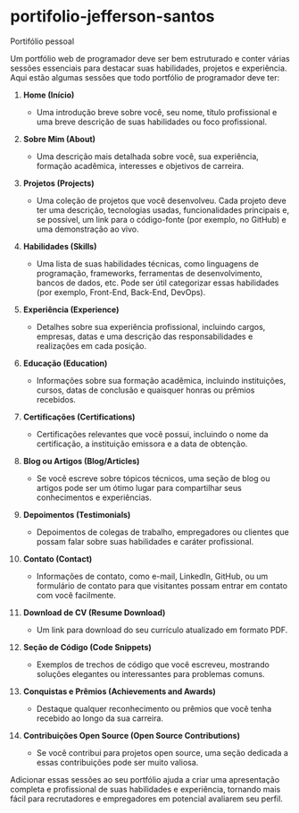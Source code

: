 # portifolio-jefferson-santos
 Portifólio pessoal

Um portfólio web de programador deve ser bem estruturado e conter várias sessões essenciais para destacar suas habilidades, projetos e experiência. Aqui estão algumas sessões que todo portfólio de programador deve ter:

1. **Home (Início)**
   - Uma introdução breve sobre você, seu nome, título profissional e uma breve descrição de suas habilidades ou foco profissional.

2. **Sobre Mim (About)**
   - Uma descrição mais detalhada sobre você, sua experiência, formação acadêmica, interesses e objetivos de carreira.

3. **Projetos (Projects)**
   - Uma coleção de projetos que você desenvolveu. Cada projeto deve ter uma descrição, tecnologias usadas, funcionalidades principais e, se possível, um link para o código-fonte (por exemplo, no GitHub) e uma demonstração ao vivo.

4. **Habilidades (Skills)**
   - Uma lista de suas habilidades técnicas, como linguagens de programação, frameworks, ferramentas de desenvolvimento, bancos de dados, etc. Pode ser útil categorizar essas habilidades (por exemplo, Front-End, Back-End, DevOps).

5. **Experiência (Experience)**
   - Detalhes sobre sua experiência profissional, incluindo cargos, empresas, datas e uma descrição das responsabilidades e realizações em cada posição.

6. **Educação (Education)**
   - Informações sobre sua formação acadêmica, incluindo instituições, cursos, datas de conclusão e quaisquer honras ou prêmios recebidos.

7. **Certificações (Certifications)**
   - Certificações relevantes que você possui, incluindo o nome da certificação, a instituição emissora e a data de obtenção.

8. **Blog ou Artigos (Blog/Articles)**
   - Se você escreve sobre tópicos técnicos, uma seção de blog ou artigos pode ser um ótimo lugar para compartilhar seus conhecimentos e experiências.

9. **Depoimentos (Testimonials)**
   - Depoimentos de colegas de trabalho, empregadores ou clientes que possam falar sobre suas habilidades e caráter profissional.

10. **Contato (Contact)**
    - Informações de contato, como e-mail, LinkedIn, GitHub, ou um formulário de contato para que visitantes possam entrar em contato com você facilmente.

11. **Download de CV (Resume Download)**
    - Um link para download do seu currículo atualizado em formato PDF.

12. **Seção de Código (Code Snippets)**
    - Exemplos de trechos de código que você escreveu, mostrando soluções elegantes ou interessantes para problemas comuns.

13. **Conquistas e Prêmios (Achievements and Awards)**
    - Destaque qualquer reconhecimento ou prêmios que você tenha recebido ao longo da sua carreira.

14. **Contribuições Open Source (Open Source Contributions)**
    - Se você contribui para projetos open source, uma seção dedicada a essas contribuições pode ser muito valiosa.

Adicionar essas sessões ao seu portfólio ajuda a criar uma apresentação completa e profissional de suas habilidades e experiência, tornando mais fácil para recrutadores e empregadores em potencial avaliarem seu perfil.